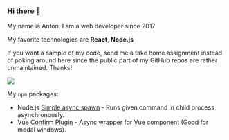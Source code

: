 ### Hi there 👋

My name is Anton.
I am a web developer since 2017

My favorite technologies are **React**, **Node.js**

If you want a sample of my code, send me a take home assignment instead of poking around here since the public part of my GitHub repos are rather unmaintained.
Thanks!

<a href="https://www.codewars.com/users/Antohan"><img src="https://www.codewars.com/users/Antohan/badges/small"></a>

My `npm` packages:
- Node.js [Simple async spawn](https://github.com/Antohan/simple-async-spawn) - Runs given command in child process asynchronously.
- Vue [Confirm Plugin](https://github.com/Antohan/vue-confirm-plugin) - Async wrapper for Vue component (Good for modal windows).
